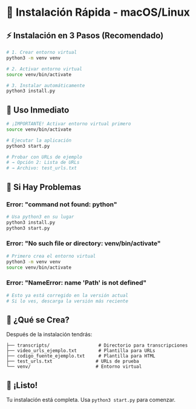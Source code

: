 # 🚀 Instalación Rápida - macOS/Linux

## ⚡ Instalación en 3 Pasos (Recomendado)

```bash
# 1. Crear entorno virtual
python3 -m venv venv

# 2. Activar entorno virtual  
source venv/bin/activate

# 3. Instalar automáticamente
python3 install.py
```

## 🎯 Uso Inmediato

```bash
# ¡IMPORTANTE! Activar entorno virtual primero
source venv/bin/activate

# Ejecutar la aplicación
python3 start.py

# Probar con URLs de ejemplo
# → Opción 2: Lista de URLs
# → Archivo: test_urls.txt
```

## 🔧 Si Hay Problemas

### Error: "command not found: python"
```bash
# Usa python3 en su lugar
python3 install.py
python3 start.py
```

### Error: "No such file or directory: venv/bin/activate"
```bash
# Primero crea el entorno virtual
python3 -m venv venv
source venv/bin/activate
```

### Error: "NameError: name 'Path' is not defined"
```bash
# Esto ya está corregido en la versión actual
# Si lo ves, descarga la versión más reciente
```

## 📁 ¿Qué se Crea?

Después de la instalación tendrás:
```
├── transcripts/                  # Directorio para transcripciones
├── video_urls_ejemplo.txt        # Plantilla para URLs
├── codigo_fuente_ejemplo.txt     # Plantilla para HTML
├── test_urls.txt                # URLs de prueba
└── venv/                        # Entorno virtual
```

## 🎉 ¡Listo!

Tu instalación está completa. Usa `python3 start.py` para comenzar.